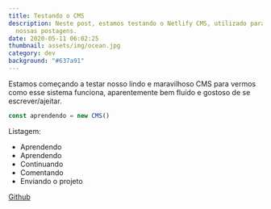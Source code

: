 ```yaml
---
title: Testando o CMS
description: Neste post, estamos testando o Netlify CMS, utilizado para escrever
  nossas postagens.
date: 2020-05-11 06:02:25
thumbnail: assets/img/ocean.jpg
category: dev
background: "#637a91"
---
```

Estamos começando a testar nosso lindo e maravilhoso CMS para vermos como esse sistema funciona, aparentemente bem fluído e gostoso de se escrever/ajeitar.

```js
const aprendendo = new CMS()
```
Listagem:
- Aprendendo
- Aprendendo
- Continuando
- Comentando
- Enviando o projeto

[Github](https://github.com/felipesuri "Meu Github")